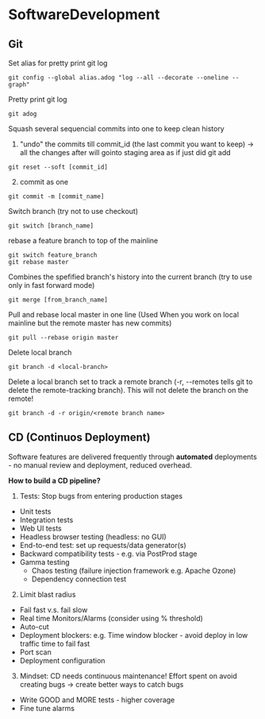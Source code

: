 # SoftwareDevelopment

## Git


Set alias for pretty print git log
```
git config --global alias.adog "log --all --decorate --oneline --graph" 
```

Pretty print git log
```
git adog
```

Squash several sequencial commits into one to keep clean history
1. "undo" the commits till commit_id (the last commit you want to keep) -> all the changes after will gointo staging area as if just did git add
```
git reset --soft [commit_id] 
```
2. commit as one
```
git commit -m [commit_name]
```

Switch branch (try not to use checkout)
```
git switch [branch_name]
```

rebase a feature branch to top of the mainline
```
git switch feature_branch
git rebase master
```

Combines the spefified branch's history into the current branch (try to use only in fast forward mode)
```
git merge [from_branch_name] 
```

Pull and rebase local master in one line (Used When you work on local mainline but the remote master has new commits)
```
git pull --rebase origin master
```

Delete local branch
```
git branch -d <local-branch>
```
  
Delete a local branch set to track a remote branch
(-r, --remotes tells git to delete the remote-tracking branch). This will not delete the branch on the remote!
```
git branch -d -r origin/<remote branch name>
```


## CD (Continuos Deployment)

Software features are delivered frequently through **automated** deployments - no manual review and deployment, reduced overhead.

**How to build a CD pipeline?**

1. Tests: Stop bugs from entering production stages
* Unit tests
* Integration tests
* Web UI tests
* Headless browser testing (headless: no GUI)
* End-to-end test: set up requests/data generator(s)
* Backward compatibility tests - e.g. via PostProd stage
* Gamma testing
  * Chaos testing (failure injection framework e.g. Apache Ozone)
  * Dependency connection test

2. Limit blast radius
* Fail fast v.s. fail slow
* Real time Monitors/Alarms (consider using % threshold)
* Auto-cut
* Deployment blockers: e.g. Time window blocker - avoid deploy in low traffic time to fail fast
* Port scan
* Deployment configuration

3. Mindset: CD needs continuous maintenance! Effort spent on avoid creating bugs -> create better ways to catch bugs
* Write GOOD and MORE tests - higher coverage
* Fine tune alarms
